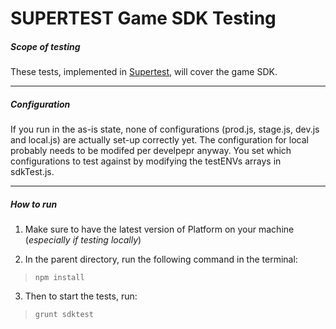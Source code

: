 SUPERTEST Game SDK Testing
=========

##### Scope of testing

These tests, implemented in [Supertest](https://github.com/visionmedia/supertest), will cover the game SDK.

---

##### Configuration

If you run in the as-is state, none of configurations (prod.js, stage.js, dev.js and local.js) are actually set-up correctly yet. The configuration for local probably needs to be modifed per develpepr anyway. You set which configurations to test against by modifying the testENVs arrays in sdkTest.js.

---

##### How to run

1. Make sure to have the latest version of Platform on your machine (*especially if testing locally*)

2. In the parent directory, run the following command in the terminal:
> `npm install`

3. Then to start the tests, run:
> `grunt sdktest`
